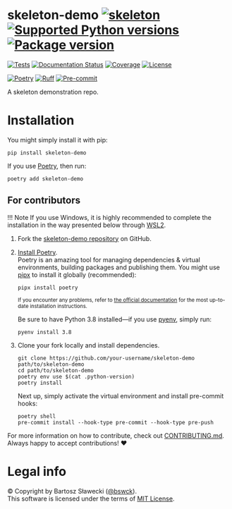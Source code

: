 
# skeleton-demo [![skeleton](https://img.shields.io/badge/735502e-skeleton?label=%F0%9F%92%80%20bswck/skeleton&labelColor=black&color=grey&link=https%3A//github.com/bswck/skeleton)](https://github.com/bswck/skeleton/tree/735502e) [![Supported Python versions](https://img.shields.io/pypi/pyversions/skeleton-demo.svg?logo=python&label=Python)](https://pypi.org/project/skeleton-demo/) [![Package version](https://img.shields.io/pypi/v/skeleton-demo?label=PyPI)](https://pypi.org/project/skeleton-demo/)

[![Tests](https://github.com/bswck/skeleton-demo/actions/workflows/test.yml/badge.svg)](https://github.com/bswck/skeleton-demo/actions/workflows/test.yml)
[![Documentation Status](https://readthedocs.org/projects/skeleton-demo/badge/?version=latest)](https://skeleton-demo.readthedocs.io/en/latest/?badge=latest)
[![Coverage](https://coverage-badge.samuelcolvin.workers.dev/bswck/skeleton-demo.svg)](https://coverage-badge.samuelcolvin.workers.dev/redirect/bswck/skeleton-demo)
[![License](https://img.shields.io/github/license/bswck/skeleton-demo.svg?label=License)](https://github.com/bswck/skeleton-demo/blob/HEAD/LICENSE)

[![Poetry](https://img.shields.io/endpoint?url=https://python-poetry.org/badge/v0.json)](https://python-poetry.org/)
[![Ruff](https://img.shields.io/endpoint?url=https://raw.githubusercontent.com/astral-sh/ruff/main/assets/badge/v2.json)](https://github.com/astral-sh/ruff)
[![Pre-commit](https://img.shields.io/badge/pre--commit-enabled-brightgreen?logo=pre-commit&logoColor=white)](https://github.com/pre-commit/pre-commit)

A skeleton demonstration repo.

# Installation



You might simply install it with pip:

```shell
pip install skeleton-demo
```

If you use [Poetry](https://python-poetry.org/), then run:

```shell
poetry add skeleton-demo
```

## For contributors

<!--
This section was generated from bswck/skeleton@735502e.
Instead of changing this particular file, you might want to alter the template:
https://github.com/bswck/skeleton/tree/735502e/fragments/readme.md
-->

!!! Note
    If you use Windows, it is highly recommended to complete the installation in the way presented below through [WSL2](https://learn.microsoft.com/en-us/windows/wsl/install).



1.  Fork the [skeleton-demo repository](https://github.com/bswck/skeleton-demo) on GitHub.

1.  [Install Poetry](https://python-poetry.org/docs/#installation).<br/>
    Poetry is an amazing tool for managing dependencies & virtual environments, building packages and publishing them.
    You might use [pipx](https://github.com/pypa/pipx#readme) to install it globally (recommended):

    ```shell
    pipx install poetry
    ```

    <sub>If you encounter any problems, refer to [the official documentation](https://python-poetry.org/docs/#installation) for the most up-to-date installation instructions.</sub>

    Be sure to have Python 3.8 installed—if you use [pyenv](https://github.com/pyenv/pyenv#readme), simply run:

    ```shell
    pyenv install 3.8
    ```

1.  Clone your fork locally and install dependencies.

    ```shell
    git clone https://github.com/your-username/skeleton-demo path/to/skeleton-demo
    cd path/to/skeleton-demo
    poetry env use $(cat .python-version)
    poetry install
    ```

    Next up, simply activate the virtual environment and install pre-commit hooks:

    ```shell
    poetry shell
    pre-commit install --hook-type pre-commit --hook-type pre-push
    ```

For more information on how to contribute, check out [CONTRIBUTING.md](https://github.com/bswck/skeleton-demo/blob/HEAD/CONTRIBUTING.md).<br/>
Always happy to accept contributions! ❤️


# Legal info
© Copyright by Bartosz Sławecki ([@bswck](https://github.com/bswck)).
<br />This software is licensed under the terms of [MIT License](https://github.com/bswck/skeleton-demo/blob/HEAD/LICENSE).
